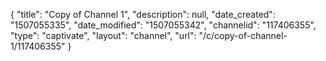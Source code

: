 {
    "title": "Copy of Channel 1",
    "description": null,
    "date_created": "1507055335",
    "date_modified": "1507055342",
    "channelid": "117406355",
    "type": "captivate",
    "layout": "channel",
    "url": "\/c\/copy-of-channel-1\/117406355"
}